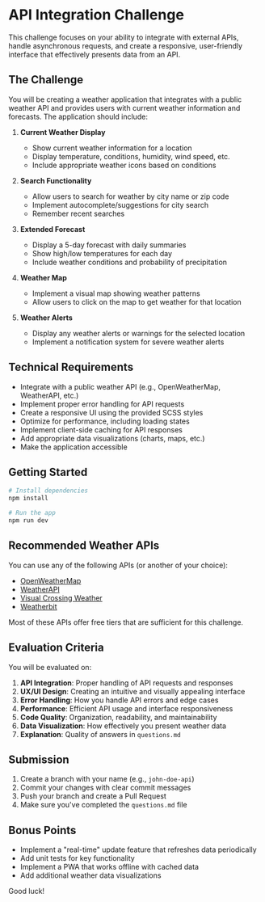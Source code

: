 # API Integration Challenge

This challenge focuses on your ability to integrate with external APIs, handle asynchronous requests, and create a responsive, user-friendly interface that effectively presents data from an API.

## The Challenge

You will be creating a weather application that integrates with a public weather API and provides users with current weather information and forecasts. The application should include:

1. **Current Weather Display**
   - Show current weather information for a location
   - Display temperature, conditions, humidity, wind speed, etc.
   - Include appropriate weather icons based on conditions

2. **Search Functionality**
   - Allow users to search for weather by city name or zip code
   - Implement autocomplete/suggestions for city search
   - Remember recent searches

3. **Extended Forecast**
   - Display a 5-day forecast with daily summaries
   - Show high/low temperatures for each day
   - Include weather conditions and probability of precipitation

4. **Weather Map**
   - Implement a visual map showing weather patterns
   - Allow users to click on the map to get weather for that location

5. **Weather Alerts**
   - Display any weather alerts or warnings for the selected location
   - Implement a notification system for severe weather alerts

## Technical Requirements

- Integrate with a public weather API (e.g., OpenWeatherMap, WeatherAPI, etc.)
- Implement proper error handling for API requests
- Create a responsive UI using the provided SCSS styles
- Optimize for performance, including loading states
- Implement client-side caching for API responses
- Add appropriate data visualizations (charts, maps, etc.)
- Make the application accessible

## Getting Started

```bash
# Install dependencies
npm install

# Run the app
npm run dev
```

## Recommended Weather APIs

You can use any of the following APIs (or another of your choice):
- [OpenWeatherMap](https://openweathermap.org/api)
- [WeatherAPI](https://www.weatherapi.com/)
- [Visual Crossing Weather](https://www.visualcrossing.com/weather-api)
- [Weatherbit](https://www.weatherbit.io/api)

Most of these APIs offer free tiers that are sufficient for this challenge.

## Evaluation Criteria

You will be evaluated on:

1. **API Integration**: Proper handling of API requests and responses
2. **UX/UI Design**: Creating an intuitive and visually appealing interface
3. **Error Handling**: How you handle API errors and edge cases
4. **Performance**: Efficient API usage and interface responsiveness
5. **Code Quality**: Organization, readability, and maintainability
6. **Data Visualization**: How effectively you present weather data
7. **Explanation**: Quality of answers in `questions.md`

## Submission

1. Create a branch with your name (e.g., `john-doe-api`)
2. Commit your changes with clear commit messages
3. Push your branch and create a Pull Request
4. Make sure you've completed the `questions.md` file

## Bonus Points

- Implement a "real-time" update feature that refreshes data periodically
- Add unit tests for key functionality
- Implement a PWA that works offline with cached data
- Add additional weather data visualizations

Good luck!
